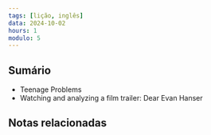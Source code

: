 ```yaml
---
tags: [lição, inglês]
data: 2024-10-02
hours: 1
modulo: 5
---
```


## Sumário
- Teenage Problems
- Watching and analyzing a film trailer: Dear Evan Hanser
## Notas relacionadas
